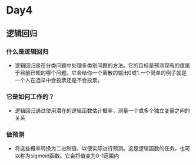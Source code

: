 # Day4

## 逻辑回归

### 什么是逻辑回归

- 逻辑回归是在分类问题中处理多类别问题的方法。它的目标是预测现有的值属于目前已知的哪个问题。它会给你一个离散的输出0或1.一个简单的例子就是一个人在选举中会投票还是不会投票。

### 它是如何工作的？

- 逻辑回归通过使用潜在的逻辑函数估计概率，测量一个或多个独立变量之间的关系

### 做预测

- 将这些概率转换为二进制值，以便实际进行预测。这是逻辑函数的任务，也可以称为sigmoid函数。它会将值变为0-1范围内

